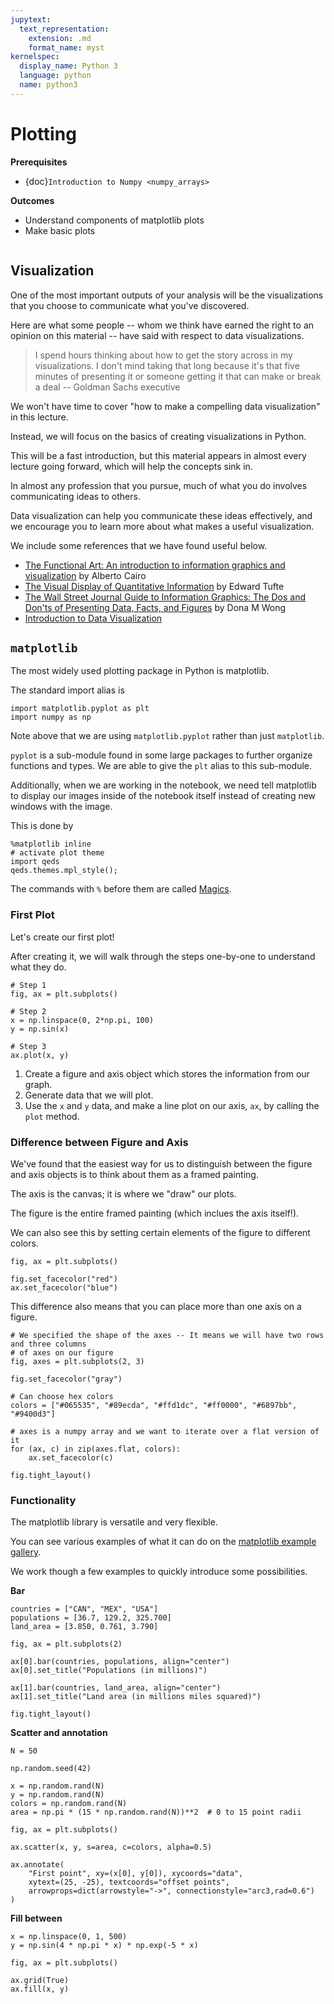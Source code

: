 ```yaml
---
jupytext:
  text_representation:
    extension: .md
    format_name: myst
kernelspec:
  display_name: Python 3
  language: python
  name: python3
---
```


# Plotting

**Prerequisites**

- {doc}`Introduction to Numpy <numpy_arrays>`

**Outcomes**

- Understand components of matplotlib plots
- Make basic plots


```{literalinclude} ../_static/colab_light.raw
```

## Visualization

One of the most important outputs of your analysis will be the visualizations that you choose to
communicate what you've discovered.

Here are what some people -- whom we think have earned the right to an opinion on this
material -- have said with respect to data visualizations.

> I spend hours thinking about how to get the story across in my visualizations. I don't mind taking that long because it's that five minutes of presenting it or someone getting it that can make or break a deal -- Goldman Sachs executive





We won't have time to cover "how to make a compelling data visualization" in this lecture.

Instead, we will focus on the basics of creating visualizations in Python.

This will be a fast introduction, but this material appears in almost every
lecture going forward, which will help the concepts sink in.

In almost any profession that you pursue, much of what you do involves communicating ideas to others.

Data visualization can help you communicate these ideas effectively, and we encourage you to learn
more about what makes a useful visualization.

We include some references that we have found useful below.

* [The Functional Art: An introduction to information graphics and visualization](https://www.amazon.com/The-Functional-Art-introduction-visualization/dp/0321834739/) by Alberto Cairo
* [The Visual Display of Quantitative Information](https://www.amazon.com/Visual-Display-Quantitative-Information/dp/1930824130) by Edward Tufte
* [The Wall Street Journal Guide to Information Graphics: The Dos and Don'ts of Presenting Data, Facts, and Figures](https://www.amazon.com/Street-Journal-Guide-Information-Graphics/dp/0393347281) by Dona M Wong
* [Introduction to Data Visualization](http://paldhous.github.io/ucb/2016/dataviz/index.html)

## `matplotlib`

The most widely used plotting package in Python is matplotlib.

The standard import alias is

```{code-cell} python
import matplotlib.pyplot as plt
import numpy as np
```

Note above that we are using `matplotlib.pyplot` rather than just `matplotlib`.

`pyplot` is a sub-module found in some large packages to further organize functions and types. We are able to give the `plt` alias to this sub-module.

Additionally, when we are working in the notebook, we need tell matplotlib to display our images
inside of the notebook itself instead of creating new windows with the image.

This is done by

```{code-cell} python
%matplotlib inline
# activate plot theme
import qeds
qeds.themes.mpl_style();
```

The commands with `%` before them are called [Magics](https://ipython.readthedocs.io/en/stable/interactive/magics.html).

### First Plot

Let's create our first plot!

After creating it, we will walk through the steps one-by-one to understand what they do.

```{code-cell} python
# Step 1
fig, ax = plt.subplots()

# Step 2
x = np.linspace(0, 2*np.pi, 100)
y = np.sin(x)

# Step 3
ax.plot(x, y)
```

1. Create a figure and axis object which stores the information from our graph.
1. Generate data that we will plot.
1. Use the `x` and `y` data, and make a line plot on our axis, `ax`, by calling the `plot` method.

### Difference between Figure and Axis

We've found that the easiest way for us to distinguish between the figure and axis objects is to
think about them as a framed painting.

The axis is the canvas; it is where we "draw" our plots.

The figure is the entire framed painting (which inclues the axis itself!).

We can also see this by setting certain elements of the figure to different colors.

```{code-cell} python
fig, ax = plt.subplots()

fig.set_facecolor("red")
ax.set_facecolor("blue")
```

This difference also means that you can place more than one axis on a figure.

```{code-cell} python
# We specified the shape of the axes -- It means we will have two rows and three columns
# of axes on our figure
fig, axes = plt.subplots(2, 3)

fig.set_facecolor("gray")

# Can choose hex colors
colors = ["#065535", "#89ecda", "#ffd1dc", "#ff0000", "#6897bb", "#9400d3"]

# axes is a numpy array and we want to iterate over a flat version of it
for (ax, c) in zip(axes.flat, colors):
    ax.set_facecolor(c)

fig.tight_layout()
```

### Functionality

The matplotlib library is versatile and very flexible.

You can see various examples of what it can do on the
[matplotlib example gallery](https://matplotlib.org/gallery.html).

We work though a few examples to quickly introduce some possibilities.

**Bar**

```{code-cell} python
countries = ["CAN", "MEX", "USA"]
populations = [36.7, 129.2, 325.700]
land_area = [3.850, 0.761, 3.790]

fig, ax = plt.subplots(2)

ax[0].bar(countries, populations, align="center")
ax[0].set_title("Populations (in millions)")

ax[1].bar(countries, land_area, align="center")
ax[1].set_title("Land area (in millions miles squared)")

fig.tight_layout()
```

**Scatter and annotation**

```{code-cell} python
N = 50

np.random.seed(42)

x = np.random.rand(N)
y = np.random.rand(N)
colors = np.random.rand(N)
area = np.pi * (15 * np.random.rand(N))**2  # 0 to 15 point radii

fig, ax = plt.subplots()

ax.scatter(x, y, s=area, c=colors, alpha=0.5)

ax.annotate(
    "First point", xy=(x[0], y[0]), xycoords="data",
    xytext=(25, -25), textcoords="offset points",
    arrowprops=dict(arrowstyle="->", connectionstyle="arc3,rad=0.6")
)
```

**Fill between**

```{code-cell} python
x = np.linspace(0, 1, 500)
y = np.sin(4 * np.pi * x) * np.exp(-5 * x)

fig, ax = plt.subplots()

ax.grid(True)
ax.fill(x, y)
```

